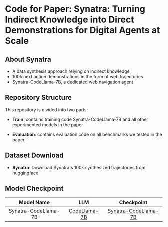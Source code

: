 # Code for Paper: Synatra: Turning Indirect Knowledge into Direct Demonstrations for Digital Agents at Scale

## About Synatra

- A data synthesis approach relying on indirect knowledge
- 100k next action demonstrations in the form of web trajectories
- Synatra-CodeLlama-7B, a dedicated web navigation agent

## Repository Structure

This repository is divided into two parts:

- **Train**: contains training code Synatra-CodeLlama-7B and all other experimented models in the paper.

- **Evaluation**: contains evaluation code on all benchmarks we tested in the paper.

## Dataset Download
- **Synatra**: Download Synatra's 100k synthesized trajectories from [huggingface](https://huggingface.co/datasets/oottyy/Synatra).

## Model Checkpoint

|  Model Name   |        LLM        |                          Checkpoint                          |
| :-----------: | :---------------: | :----------------------------------------------------------: |
|   Synatra-CodeLlama-7B   | [CodeLlama-7B](https://huggingface.co/codellama/CodeLlama-7b-hf)  | [Synatra-CodeLlama-7B](https://huggingface.co/oottyy/Synatra-Models)  |
